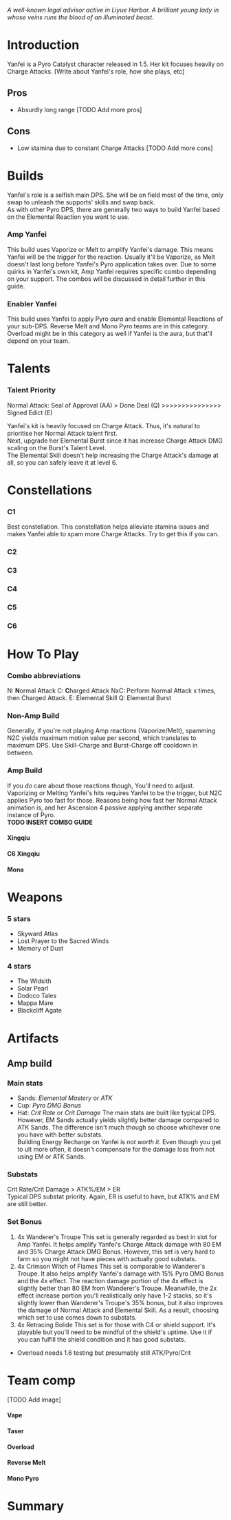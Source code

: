 *A well-known legal advisor active in Liyue Harbor. A brilliant young lady in whose veins runs the blood of an illuminated beast.*

# Introduction
Yanfei is a Pyro Catalyst character released in 1.5. Her kit focuses heavily on Charge Attacks.
\[Write about Yanfei's role, how she plays, etc\]
## Pros
- Absurdly long range
\[TODO Add more pros\]
## Cons
- Low stamina due to constant Charge Attacks
\[TODO Add more cons\]

# Builds
Yanfei's role is a selfish main DPS. She will be on field most of the time, only swap to unleash the supports' skills and swap back.  
As with other Pyro DPS, there are generally two ways to build Yanfei based on the Elemental Reaction you want to use.
### Amp Yanfei
This build uses Vaporize or Melt to amplify Yanfei's damage. This means Yanfei will be the *trigger* for the reaction. Usually it'll be Vaporize, as Melt doesn't last long before Yanfei's Pyro application takes over. Due to some quirks in Yanfei's own kit, Amp Yanfei requires specific combo depending on your support. The combos will be discussed in detail further in this guide.

### Enabler Yanfei
This build uses Yanfei to apply Pyro *aura* and enable Elemental Reactions of your sub-DPS. Reverse Melt and Mono Pyro teams are in this category. Overload might be in this category as well if Yanfei is the aura, but that'll depend on your team.

# Talents


### Talent Priority
Normal Attack: Seal of Approval (AA) > Done Deal (Q) >>>>>>>>>>>>>>> Signed Edict (E)

Yanfei's kit is heavily focused on Charge Attack. Thus, it's natural to prioritise her Normal Attack talent first.  
Next, upgrade her Elemental Burst since it has increase Charge Attack DMG scaling on the Burst's Talent Level.  
The Elemental Skill doesn't help increasing the Charge Attack's damage at all, so you can safely leave it at level 6.

# Constellations
### C1
Best constellation. This constellation helps alleviate stamina issues and makes Yanfei able to spam more Charge Attacks. Try to get this if you can.
### C2
### C3
### C4
### C5
### C6

# How To Play
### Combo abbreviations
N: **N**ormal Attack
C: **C**harged Attack
NxC: Perform Normal Attack x times, then Charged Attack.
E: Elemental Skill
Q: Elemental Burst

### Non-Amp Build
Generally, if you're not playing Amp reactions (Vaporize/Melt), spamming N2C yields maximum motion value per second, which translates to maximum DPS. Use Skill-Charge and Burst-Charge off cooldown in between.

### Amp Build
If you *do* care about those reactions though, You'll need to adjust. Vaporizing or Melting Yanfei's hits requires Yanfei to be the trigger, but N2C applies Pyro too fast for those. Reasons being how fast her Normal Attack animation is, and her Ascension 4 passive applying another separate instance of Pyro.  
**TODO INSERT COMBO GUIDE**
#### Xingqiu
#### C6 Xingqiu
#### Mona

# Weapons
### 5 stars
- Skyward Atlas
- Lost Prayer to the Sacred Winds
- Memory of Dust

### 4 stars
- The Widsith
- Solar Pearl
- Dodoco Tales
- Mappa Mare
- Blackcliff Agate

# Artifacts
## Amp build
### Main stats
- Sands: *Elemental Mastery* or *ATK*
- Cup: *Pyro DMG Bonus*
- Hat: *Crit Rate* or *Crit Damage*
The main stats are built like typical DPS. However, EM Sands actually yields slightly better damage compared to ATK Sands. The difference isn't much though so choose whichever one you have with better substats.  
Building Energy Recharge on Yanfei is *not worth it*. Even though you get to ult more often, it doesn't compensate for the damage loss from not using EM or ATK Sands.
### Substats
Crit Rate/Crit Damage > ATK%/EM > ER  
Typical DPS substat priority. Again, ER is useful to have, but ATK% and EM are still better.
### Set Bonus
1. 4x Wanderer's Troupe
    This set is generally regarded as best in slot for Amp Yanfei. It helps amplify Yanfei's Charge Attack damage with 80 EM and 35% Charge Attack DMG Bonus. However, this set is very hard to farm so you might not have pieces with actually good substats.
2. 4x Crimson Witch of Flames
    This set is comparable to Wanderer's Troupe. It also helps amplify Yanfei's damage with 15% Pyro DMG Bonus and the 4x effect. The reaction damage portion of the 4x effect is slightly better than 80 EM from Wanderer's Troupe. Meanwhile, the 2x effect increase portion you'll realistically only have 1-2 stacks, so it's slightly lower than Wanderer's Troupe's 35% bonus, but it also improves the damage of Normal Attack and Elemental Skill. As a result, choosing which set to use comes down to substats.
3. 4x Retracing Bolide
    This set is for those with C4 or shield support. It's playable but you'll need to be mindful of the shield's uptime. Use it if you can fulfill the shield condition and it has good substats.

- Overload needs 1.6 testing but presumably still ATK/Pyro/Crit

# Team comp
\[TODO Add image\]
#### Vape
#### Taser
#### Overload
#### Reverse Melt
#### Mono Pyro

# Summary
